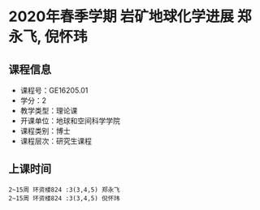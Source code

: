 # 2020年春季学期 岩矿地球化学进展 郑永飞, 倪怀玮






## 课程信息

- 课程号：GE16205.01
- 学分：2
- 教学类型：理论课
- 开课单位：地球和空间科学学院
- 课程类别：博士
- 课程层次：研究生课程

## 上课时间

```
2~15周 环资楼824 :3(3,4,5) 郑永飞
2~15周 环资楼824 :3(3,4,5) 倪怀玮
```

